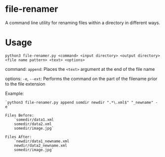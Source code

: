 file-renamer
============

A command line utility for renaming files within a directory in different ways.

Usage
=====
`python3 file-renamer.py <command> <input directory> <output directory> <file name pattern> <text> <options>`

command:
	`append`: Places the `<text>` argument at the end of the file name

options:
	`-e`, `--ext`: Performs the command on the part of the filename prior to the file extension

Example:

	`python3 file-renamer.py append somdir newdir ".*\.xml$" "_newname" -e`

	Files Before:
		`somedir/data1.xml
		somedir/data2.xml
		somedir/image.jpg`

	Files After:
		`newdir/data1_newname.xml
		newdir/data2_newname.xml
		somedir/image.jpg`